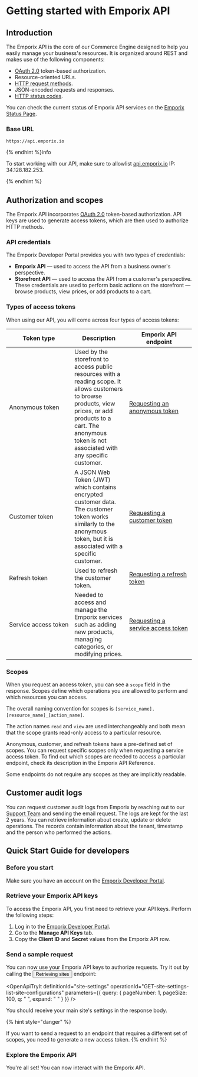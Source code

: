 # Getting started with Emporix API

## Introduction

The Emporix API is the core of our Commerce Engine designed to help you easily manage your business's resources. It is organized around REST and makes use of the following components:

* [OAuth 2.0](https://oauth.net/2/) token-based authorization.
* Resource-oriented URLs.
* [HTTP request methods](https://en.wikipedia.org/wiki/Hypertext_Transfer_Protocol#Request_methods).
* JSON-encoded requests and responses.
* [HTTP status codes](https://en.wikipedia.org/wiki/List_of_HTTP_status_codes).

You can check the current status of Emporix API services on the [Emporix Status Page](https://status.emporix.io).

### Base URL

```
https://api.emporix.io
```

{% endhint %}info

To start working with our API, make sure to allowlist [api.emporix.io](http://api.emporix.io/) IP: 34.128.182.253.

{% endhint %}

## Authorization and scopes

The Emporix API incorporates [OAuth 2.0](https://oauth.net/2/) token-based authorization. API keys are used to generate access tokens, which are then used to authorize HTTP methods.

### API credentials

The Emporix Developer Portal provides you with two types of credentials:

* **Emporix API** — used to access the API from a business owner's perspective.
* **Storefront API** — used to access the API from a customer's perspective. These credentials are used to perform basic actions on the storefront — browse products, view prices, or add products to a cart.

### Types of access tokens

When using our API, you will come across four types of access tokens:

| Token type | Description | Emporix API endpoint |
|---|---|---|
| Anonymous token | Used by the storefront to access public resources with a reading scope. It allows customers to browse products, view prices, or add products to a cart. The anonymous token is not associated with any specific customer. | [Requesting an anonymous token](/openapi/oauth/#operation/GET-oauth-generate-anonymous-access-token) |
| Customer token | A JSON Web Token (JWT) which contains encrypted customer data. The customer token works similarly to the anonymous token, but it is associated with a specific customer. | [Requesting a customer token](/openapi/oauth/#operation/POST-oauth-authorize-customer) |
| Refresh token | Used to refresh the customer token. | [Requesting a refresh token](/openapi/oauth/#operation/GET-oauth-refresh-token) |
| <nobr>Service access token</nobr> | Needed to access and manage the Emporix services such as adding new products, managing categories, or modifying prices. | [Requesting a <nobr>service access token</nobr>](/openapi/oauth/#operation/POST-oauth-request-client-credentials) |

### Scopes

When you request an access token, you can see a `scope` field in the response. Scopes define which operations you are allowed to perform and which resources you can access.

<Alert variant="attention">
The overall naming convention for scopes is <code>[service_name].[resource_name]_[action_name]</code>.

The action names `read` and `view` are used interchangeably and both mean that the scope grants read-only access to a particular resource.

</Alert>

Anonymous, customer, and refresh tokens have a pre-defined set of scopes. You can request specific scopes only when requesting a service access token. To find out which scopes are needed to access a particular endpoint, check its description in the Emporix API Reference.

<Alert variant="attention">
Some endpoints do not require any scopes as they are implicitly readable.
</Alert>

## Customer audit logs

You can request customer audit logs from Emporix by reaching out to our [Support Team](mailto:support@emporix.com) and sending the email request. 
The logs are kept for the last 2 years. You can retrieve information about create, update or delete operations. The records contain information about the tenant, timestamp and the person who performed the actions. 


## Quick Start Guide for developers

### Before you start

Make sure you have an account on the [Emporix Developer Portal](https://app.emporix.io).

### Retrieve your Emporix API keys

To access the Emporix API, you first need to retrieve your API keys. Perform the following steps:

1. Log in to the [Emporix Developer Portal](https://app.emporix.io).
2. Go to the **Manage API Keys** tab.
3. Copy the **Client ID** and **Secret** values from the Emporix API row.

### Send a sample request

You can now use your Emporix API keys to authorize requests. Try it out by calling the <Button to="/openapi/site-settings/#operation/GET-site-settings-list-site-configurations" size="small">Retrieving sites</Button> endpoint:

<OpenApiTryIt
  definitionId="site-settings"
  operationId="GET-site-settings-list-site-configurations"
  parameters={{
    query: {
        pageNumber: 1,
        pageSize: 100,
        q: " ",
        expand: " "
    }
  }}
/>


You should receive your main site's settings in the response body.

{% hint style="danger" %}

If you want to send a request to an endpoint that requires a different set of scopes, you need to generate a new access token.
{% endhint %}

### Explore the Emporix API

You're all set! You can now interact with the Emporix API.
